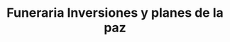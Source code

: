 ---
title: "Funeraria Inversiones y planes de la paz"
url: /san-gil/funeraria-inversiones-y-planes-de-la-paz/
shop: directores de funerarias
---